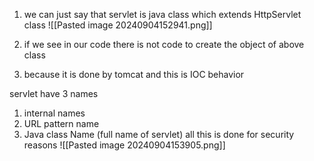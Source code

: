 
1. we can just say that servlet is java class which extends HttpServlet class
![[Pasted image 20240904152941.png]]


2. if we see in our code there is not code to create the object of above class 
3. because it is done by tomcat and this is IOC behavior 

servlet have 3 names 
1. internal names 
2. URL pattern name 
3. Java class Name (full name of servlet)
all this is done for security reasons
![[Pasted image 20240904153905.png]]